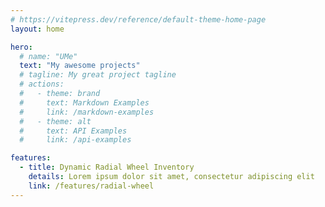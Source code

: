 ```yaml
---
# https://vitepress.dev/reference/default-theme-home-page
layout: home

hero:
  # name: "UMe"
  text: "My awesome projects"
  # tagline: My great project tagline
  # actions:
  #   - theme: brand
  #     text: Markdown Examples
  #     link: /markdown-examples
  #   - theme: alt
  #     text: API Examples
  #     link: /api-examples

features:
  - title: Dynamic Radial Wheel Inventory
    details: Lorem ipsum dolor sit amet, consectetur adipiscing elit
    link: /features/radial-wheel
---
```


